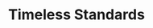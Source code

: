 ---
ee_id_thing: '104'
site: '1'
type: '2'
inv_num: 2011-079
add_credit:
url: 2011-079-timeless-standards
title: Timeless Standards
year: '2011'
display_year: '2011'
medium: Inkjet on canvas
dims: 56 x 40 inches
pitch: "​Scan of a Lacoste shirt"
ps:
live_url:
youtube:
related_code:
imgs: timeless-standards-2011-079-full-cropped-database-KA.jpg
subheading:
download:
commission:
related:
layout: things-i-made
---